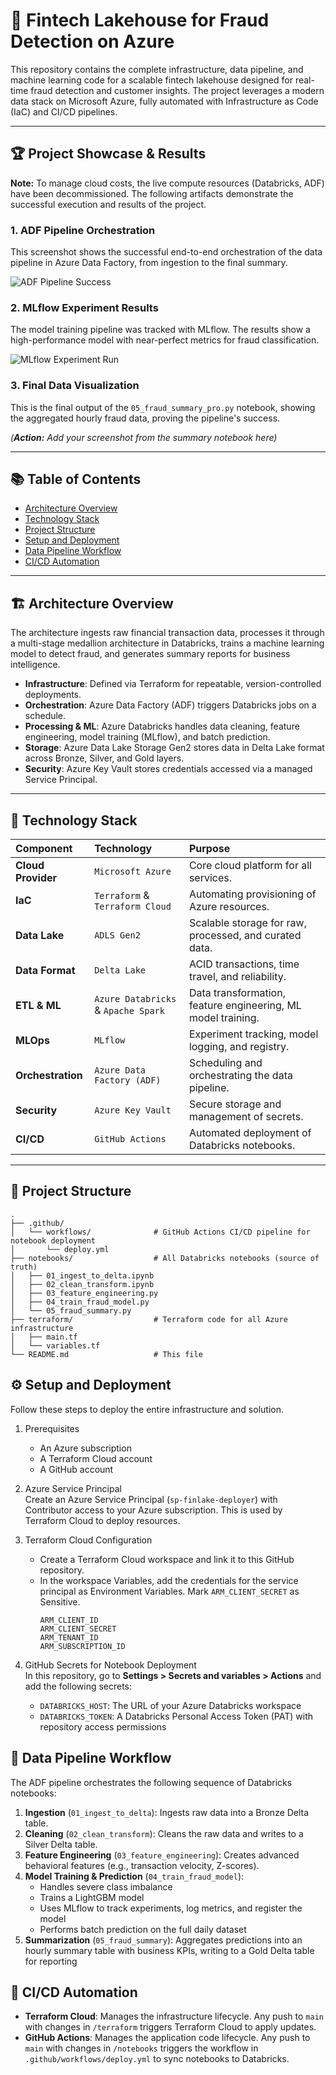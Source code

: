 # 🚀 Fintech Lakehouse for Fraud Detection on Azure

This repository contains the complete infrastructure, data pipeline, and machine learning code for a scalable fintech lakehouse designed for real-time fraud detection and customer insights. The project leverages a modern data stack on Microsoft Azure, fully automated with Infrastructure as Code (IaC) and CI/CD pipelines.

---

## 🏆 Project Showcase & Results

**Note:** To manage cloud costs, the live compute resources (Databricks, ADF) have been decommissioned. The following artifacts demonstrate the successful execution and results of the project.

### 1. ADF Pipeline Orchestration
This screenshot shows the successful end-to-end orchestration of the data pipeline in Azure Data Factory, from ingestion to the final summary.

![ADF Pipeline Success](image_a67882.png)

### 2. MLflow Experiment Results
The model training pipeline was tracked with MLflow. The results show a high-performance model with near-perfect metrics for fraud classification.

![MLflow Experiment Run](image_df4ba3.png)

### 3. Final Data Visualization
This is the final output of the `05_fraud_summary_pro.py` notebook, showing the aggregated hourly fraud data, proving the pipeline's success.

*(**Action:** Add your screenshot from the summary notebook here)*

---

## 📚 Table of Contents
- [Architecture Overview](#️-architecture-overview)
- [Technology Stack](#-technology-stack)
- [Project Structure](#-project-structure)
- [Setup and Deployment](#️-setup-and-deployment)
- [Data Pipeline Workflow](#-data-pipeline-workflow)
- [CI/CD Automation](#-cicd-automation)

---

## 🏗️ Architecture Overview
The architecture ingests raw financial transaction data, processes it through a multi-stage medallion architecture in Databricks, trains a machine learning model to detect fraud, and generates summary reports for business intelligence.

- **Infrastructure**: Defined via Terraform for repeatable, version-controlled deployments.
- **Orchestration**: Azure Data Factory (ADF) triggers Databricks jobs on a schedule.
- **Processing & ML**: Azure Databricks handles data cleaning, feature engineering, model training (MLflow), and batch prediction.
- **Storage**: Azure Data Lake Storage Gen2 stores data in Delta Lake format across Bronze, Silver, and Gold layers.
- **Security**: Azure Key Vault stores credentials accessed via a managed Service Principal.

---

## 🧰 Technology Stack

| Component | Technology | Purpose |
| :--- | :--- | :--- |
| **Cloud Provider** | `Microsoft Azure` | Core cloud platform for all services. |
| **IaC** | `Terraform` & `Terraform Cloud` | Automating provisioning of Azure resources. |
| **Data Lake** | `ADLS Gen2` | Scalable storage for raw, processed, and curated data. |
| **Data Format** | `Delta Lake` | ACID transactions, time travel, and reliability. |
| **ETL & ML** | `Azure Databricks` & `Apache Spark` | Data transformation, feature engineering, ML model training. |
| **MLOps** | `MLflow` | Experiment tracking, model logging, and registry. |
| **Orchestration** | `Azure Data Factory (ADF)` | Scheduling and orchestrating the data pipeline. |
| **Security** | `Azure Key Vault` | Secure storage and management of secrets. |
| **CI/CD** | `GitHub Actions` | Automated deployment of Databricks notebooks. |

---

## 📁 Project Structure

```
.
├── .github/
│   └── workflows/              # GitHub Actions CI/CD pipeline for notebook deployment
│       └── deploy.yml
├── notebooks/                  # All Databricks notebooks (source of truth)
│   ├── 01_ingest_to_delta.ipynb
│   ├── 02_clean_transform.ipynb
│   ├── 03_feature_engineering.py
│   ├── 04_train_fraud_model.py
│   └── 05_fraud_summary.py
├── terraform/                  # Terraform code for all Azure infrastructure
│   ├── main.tf
│   └── variables.tf
└── README.md                   # This file
```


## ⚙️ Setup and Deployment
Follow these steps to deploy the entire infrastructure and solution.

1. Prerequisites  
   - An Azure subscription  
   - A Terraform Cloud account  
   - A GitHub account  

2. Azure Service Principal  
   Create an Azure Service Principal (`sp-finlake-deployer`) with Contributor access to your Azure subscription. This is used by Terraform Cloud to deploy resources.

3. Terraform Cloud Configuration  
   - Create a Terraform Cloud workspace and link it to this GitHub repository.  
   - In the workspace Variables, add the credentials for the service principal as Environment Variables. Mark `ARM_CLIENT_SECRET` as Sensitive.  
     ```
     ARM_CLIENT_ID  
     ARM_CLIENT_SECRET  
     ARM_TENANT_ID  
     ARM_SUBSCRIPTION_ID  
     ```

4. GitHub Secrets for Notebook Deployment  
   In this repository, go to **Settings > Secrets and variables > Actions** and add the following secrets:  
   - `DATABRICKS_HOST`: The URL of your Azure Databricks workspace  
   - `DATABRICKS_TOKEN`: A Databricks Personal Access Token (PAT) with repository access permissions  

## 🔄 Data Pipeline Workflow
The ADF pipeline orchestrates the following sequence of Databricks notebooks:

1. **Ingestion** (`01_ingest_to_delta`): Ingests raw data into a Bronze Delta table.  
2. **Cleaning** (`02_clean_transform`): Cleans the raw data and writes to a Silver Delta table.  
3. **Feature Engineering** (`03_feature_engineering`): Creates advanced behavioral features (e.g., transaction velocity, Z-scores).  
4. **Model Training & Prediction** (`04_train_fraud_model`):  
   - Handles severe class imbalance  
   - Trains a LightGBM model  
   - Uses MLflow to track experiments, log metrics, and register the model  
   - Performs batch prediction on the full daily dataset  
5. **Summarization** (`05_fraud_summary`): Aggregates predictions into an hourly summary table with business KPIs, writing to a Gold Delta table for reporting  

## 🔁 CI/CD Automation
- **Terraform Cloud**: Manages the infrastructure lifecycle. Any push to `main` with changes in `/terraform` triggers Terraform Cloud to apply updates.  
- **GitHub Actions**: Manages the application code lifecycle. Any push to `main` with changes in `/notebooks` triggers the workflow in `.github/workflows/deploy.yml` to sync notebooks to Databricks.  



